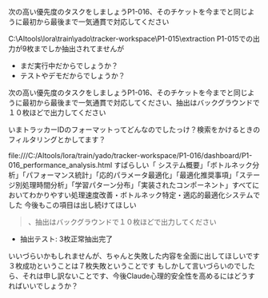 

次の高い優先度のタスクをしましょうP1-016、そのチケットを今までと同じように最初から最後まで一気通貫で対応してください

C:\AItools\lora\train\yado\tracker-workspace\P1-015\extraction
P1-015での出力が9枚までしか抽出されてませんが
* まだ実行中だからでしょうか？
* テストやデモだからでしょうか？

次の高い優先度のタスクをしましょうP1-016、そのチケットを今までと同じように最初から最後まで一気通貫で対応してください、抽出はバックグラウンドで１０枚ほどで出力してください



いまトラッカーIDのフォーマットってどんなのでしたっけ？検索をかけるときのフィルタリングとかしてます？



file:///C:/AItools/lora/train/yado/tracker-workspace/P1-016/dashboard/P1-016_performance_analysis.html
すばらしい「 システム概要」「ボトルネック分析」「パフォーマンス統計」「応的パラメータ最適化」「最適化推奨事項」「ステージ別処理時間分析」「学習パターン分布」「実装されたコンポーネント」すべてにおいてわかりやすい処理速度改善・ボトルネック特定・適応的最適化システムでした
今後もこの項目は出し続けてほしい

>、抽出はバックグラウンドで１０枚ほどで出力してください
  - 抽出テスト: 3枚正常抽出完了

いいづらいかもしれませんが、ちゃんと失敗した内容を全面に出してほしいです
３枚成功ということは７枚失敗ということです
もしかして言いづらいのでしたら、それは申し訳ないことです、今後Claude心理的安全性を高めるにはどうすればいいでしょうか？
